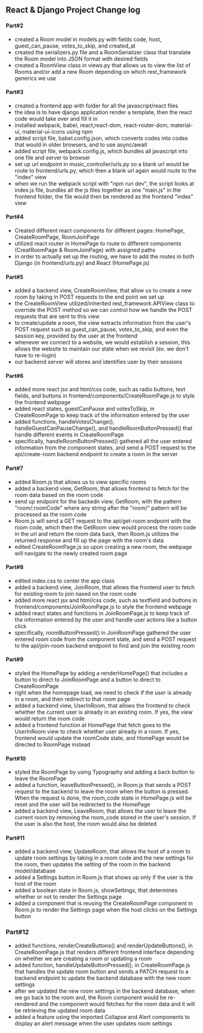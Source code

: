 ## React & Django Project Change log

#### Part#2

- created a Room model in models.py with fields code, host, guest_can_pause, votes_to_skip, and created_at
- created the serializers.py file and a RoomSerializer class that translate the Room model into JSON format with desired fields
- created a RoomView class in views.py that allows us to view the list of Rooms and/or add a new Room depending on which rest_framework generics we use

#### Part#3

- created a frontend app with folder for all the javascript/react files
- the idea is to have django application render a template, then the react code would take over and fill it in
- installed webpack, babel, react,react-dom, react-router-dom, material-ui, material-ui-icons using npm
- added script file, babel.config.json, which converts codes into codes that would in older browsers, and to use async/await
- added script file, webpack.config.js, which bundles all javascript into one file and server to browser
- set up url endpoint in music_controller/urls.py so a blank url would be route to frontend/urls.py, which then a blank url again would route to the "index" view
- when we run the webpack script with "npm run dev", the script looks at index.js file, bundles all the js files together as one "main.js" in the frontend folder, the file would then be rendered as the frontend "index" view

#### Part#4

- Created different react components for different pages: HomePage, CreateRoomPage, RoomJoinPage
- utilized react router in HomePage to route to different components (CreatRoomPage & RoomJoinPage) with assigned paths
- in order to actually set up the routing, we have to add the routes in both Django (in frontend/urls.py) and React (HomePage.js)

#### Part#5

- added a backend view, CreateRoomView, that allow us to create a new room by taking in POST requests to the end point we set up
- the CreateRoomView utilized/inherited rest_framework.APIView class to override the POST method so we can control how we handle the POST requests that are sent to this view
- to create/update a room, the view extracts information from the user's POST request such as guest_can_pause, votes_to_skip, and even the session key, provided by the user at the frontend
- whenever we connect to a website, we would establish a session, this allows the website to maintain our state when we revisit (ex. we don't have to re-login)
- our backend server will stores and identifies user by their sessions

#### Part#6

- added more react jsx and html/css code, such as radio buttons, text fields, and buttons in frontend/components/CreateRoomPage.js to style the frontend webpage
- added react states, guestCanPause and votesToSkip, in CreateRoomPage to keep track of the information entered by the user
- added functions, handleVotesChange(), handleGuestCanPauseChange(), and handleRoomButtonPressed() that handle different events in CreateRoomPage
- specifically, handleRoomButtonPressed() gathered all the user entered information from the component states, and send a POST request to the api/create-room backend endpoint to create a room in the server

#### Part#7

- added Room.js that allows us to view specific rooms
- added a backend view, GetRoom, that allows frontend to fetch for the room data based on the room code
- send up endpoint for the backedn view, GetRoom, with the pattern "room/:roomCode" where any string after the "room/" pattern will be processed as the room code
- Room.js will send a GET request to the api/get-room endpoint with the room code, which then the GetRoom view would process the room code in the url and return the room data back, then Room.js utilizes the returned response and fill up the page with the room's data
- edited CreateRoomPage.js so upon creating a new room, the webpage will navigate to the newly created room page

#### Part#8

- edited index.css to center the app class
- added a backend view, JoinRoom, that allows the frontend user to fetch for existing room to join nased on the room code
- added more react jsx and html/css code, such as textfield and buttons in frontend/components/JoinRoomPage.js to style the frontend webpage
- added react states and functions in JoinRoomPage.js to keep track of the information entered by the user and handle user actions like a button click
- specifically, roomButtonPressed() in JoinRoomPage gathered the user entered room code from the component state, and send a POST request to the api/join-room backend endpoint to find and join the existing room

#### Part#9

- styled the HomePage by adding a renderHomePage() that includes a button to direct to JoinRoomPage and a button to direct to CreateRoomPage
- right when the homepage load, we need to check if the user is already in a room, and then redirect to that room page
- added a backend view, UserInRoom, that allows the frontend to check whether the current user is already in an existing room. If yes, the view would return the room code
- added a frontend function at HomePage that fetch goes to the UserInRoom view to check whether user already in a room. If yes, frontend would update the roomCode state, and HomePage would be directed to RoomPage instead

#### Part#10

- styled the RoomPage by using Typography and adding a back button to leave the RoomPage
- added a function, leaveButtonPressed(), in Room.js that sends a POST request to the backend to leave the room when the button is pressed. When the request is done, the room_code state in HomePage.js will be reset and the user will be redirected to the HomePage
- added a backend view, LeaveRoom, that allows the user to leave the current room by removing the room_code stored in the user's session. If the user is also the host, the room would also be deleted

#### Part#11

- added a backend view, UpdateRoom, that allows the host of a room to update room settings by taking in a room code and the new settings for the room, then updates the setting of the room in the backend model/database
- added a Settings button in Room.js that shows up only if the user is the host of the room
- added a boolean state in Room.js, showSettings, that determines whether or not to render the Settings page
- added a component that is reusing the CreateRoomPage component in Room.js to render the Settings page when the host clicks on the Settings button

### Part#12

- added functions, renderCreateButtons() and renderUpdateButtons(), in CreateRoomPage.js that renders different frontend interface depending on whether we are creating a room or updating a room
- added function, handleUpdateButtonPressed(), in CreateRoomPage.js that handles the update room button and sends a PATCH request to a backend endpoint to update the backend database with the new room settings
- after we updated the new room settings in the backend database, when we go back to the room and, the Room component would be re-rendered and the component would fetches for the room data and it will be retrieving the updated room data
- added a feature using the imported Collapse and Alert components to display an alert message when the user updates room settings
